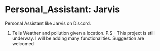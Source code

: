 # Personal_Assistant: Jarvis
Personal Assistant like Jarvis on Discord.

1. Tells Weather and pollution given a location.
P.S - This project is still underway. I will be adding many functionalities. Suggestion are welcomed 
